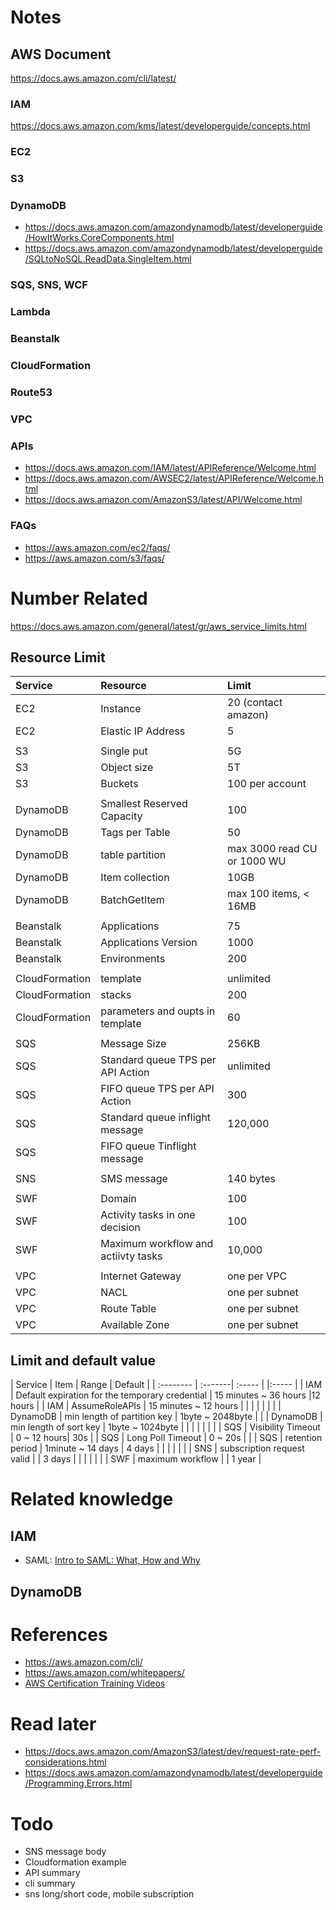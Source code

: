 # Notes
## AWS Document

https://docs.aws.amazon.com/cli/latest/

### IAM
https://docs.aws.amazon.com/kms/latest/developerguide/concepts.html


### EC2

### S3


### DynamoDB
* https://docs.aws.amazon.com/amazondynamodb/latest/developerguide/HowItWorks.CoreComponents.html
* https://docs.aws.amazon.com/amazondynamodb/latest/developerguide/SQLtoNoSQL.ReadData.SingleItem.html

### SQS, SNS, WCF


### Lambda

### Beanstalk

### CloudFormation

### Route53

### VPC

### APIs
* https://docs.aws.amazon.com/IAM/latest/APIReference/Welcome.html
* https://docs.aws.amazon.com/AWSEC2/latest/APIReference/Welcome.html
* https://docs.aws.amazon.com/AmazonS3/latest/API/Welcome.html


### FAQs
* https://aws.amazon.com/ec2/faqs/
* https://aws.amazon.com/s3/faqs/

# Number Related
https://docs.aws.amazon.com/general/latest/gr/aws_service_limits.html

## Resource Limit
| Service  |Resource   | Limit | 
| :--- | :-------------------------- | :------------------ |
| EC2  | Instance | 20 (contact amazon) |
| EC2  | Elastic IP Address | 5 |
|  |  |  |
| S3  | Single put| 5G |
| S3  | Object size | 5T |
| S3  | Buckets | 100 per account |
|  |  |  |
| DynamoDB  | Smallest Reserved Capacity | 100 |
| DynamoDB  | Tags per Table | 50 |
| DynamoDB  | table partition | max 3000 read CU or 1000 WU |
| DynamoDB | Item collection  |10GB |
| DynamoDB | BatchGetItem | max 100 items, < 16MB| 
|  |  |  |
| Beanstalk  | Applications | 75 |
| Beanstalk  | Applications Version | 1000 |
| Beanstalk  | Environments | 200 |
|  |  |  |
| CloudFormation  | template | unlimited |
| CloudFormation  | stacks  | 200 |
| CloudFormation  | parameters and oupts in template | 60 |
|  |  |  |
| SQS  | Message Size | 256KB |
| SQS  | Standard queue TPS per API Action| unlimited |
| SQS  | FIFO queue TPS per API Action| 300 |
| SQS  | Standard queue inflight message| 120,000  |
| SQS  | FIFO queue Tinflight message|| 20,000 |
|  |  |  |
| SNS | SMS message | 140 bytes |  
|  |  |  |
| SWF | Domain | 100 |  
| SWF | Activity tasks in one decision | 100 |  
| SWF | Maximum workflow and actiivty tasks | 10,000 |  
|  |  |  |
| VPC | Internet Gateway | one per VPC|  
| VPC | NACL | one per subnet |  
| VPC | Route Table | one per subnet |  
| VPC | Available Zone | one per subnet |  

## Limit and default value
| Service  | Item   | Range | Default |
| :-------- | :-------| :----- | |:----- |
| IAM | Default expiration for the temporary credential | 15 minutes ~ 36 hours |12 hours |
| IAM | AssumeRoleAPIs | 15 minutes ~ 12 hours | |
|  |  |  |  |
| DynamoDB | min length of partition key | 1byte ~ 2048byte | |
| DynamoDB | min length of sort key | 1byte ~ 1024byte | |
|  |  |  |  |
| SQS | Visibility Timeout | 0 ~ 12 hours| 30s |
| SQS | Long Poll Timeout | 0 ~ 20s |  |
| SQS | retention period | 1minute ~ 14 days | 4 days |
|  |  |  |  |
| SNS | subscription request valid |  | 3 days |
|  |  |  |  |
| SWF | maximum workflow |  | 1 year |


# Related knowledge
## IAM
* SAML: [Intro to SAML: What, How and Why](https://www.youtube.com/watch?v=0fmNoqz6Urw)

## DynamoDB


# References

* https://aws.amazon.com/cli/
* https://aws.amazon.com/whitepapers/
* [AWS Certification Training Videos](https://www.youtube.com/watch?v=IT1X42D1KeA&list=PL9ooVrP1hQOFWxRJcGdCot7AgJu29SVV3)

# Read later
* https://docs.aws.amazon.com/AmazonS3/latest/dev/request-rate-perf-considerations.html
* https://docs.aws.amazon.com/amazondynamodb/latest/developerguide/Programming.Errors.html


# Todo
* SNS message body
* Cloudformation example
* API summary
* cli summary
* sns long/short code, mobile subscription
